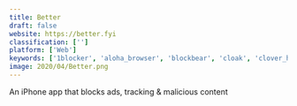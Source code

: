 ```yaml
---
title: Better
draft: false 
website: https://better.fyi
classification: ['']
platform: ['Web']
keywords: ['1blocker', 'aloha_browser', 'blockbear', 'cloak', 'clover_health', 'crystal', 'disconnect', 'exodify', 'founder_shield', 'fyde', 'ghostery', 'ghostery_privacy_browser', 'haven_life', 'lemonade', 'logdog', 'medlio', 'outline_by_alphabet', 'popsure', 'quilt', 'safety_wing', 'sift_app', 'the_lemonade_insurance_api', 'uber_health']
image: 2020/04/Better.png
---
```

An iPhone app that blocks ads, tracking & malicious content